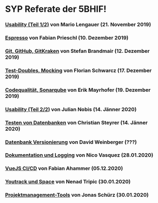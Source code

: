 ﻿# SYP Referate der 5BHIF!

### [Usability (Teil 1/2)](Lengauer_Usability) von Mario Lengauer (21. November 2019)

### [Espresso](Prieschl_Espresso) von Fabian Prieschl (10. Dezember 2019)

### [Git, GitHub, GitKraken](Brandmair_Git) von Stefan Brandmair (12. Dezember 2019)

### [Test-Doubles, Mocking](Schwarcz_TestDoubles) von Florian Schwarcz (17. Dezember 2019)

### [Codequalität, Sonarqube](Mayrhofer_Codequalitaet) von Erik Mayrhofer (19. Dezember 2019)

### [Usability (Teil 2/2)](Nobis_Usability) von Julian Nobis (14. Jänner 2020)

### [Testen von Datenbanken](Steyrer_TestenVonDatenbanken) von Christian Steyrer (14. Jänner 2020)

### [Datenbank Versionierung](Weinberger_Datenbank-Versionierung) von David Weinberger (???)

### [Dokumentation und Logging](Vasquez_Dokumentation) von Nico Vasquez (28.01.2020)


### [VueJS CI/CD](Ahammer_VueCICD) von Fabian Ahammer (05.12.2020)


### [Youtrack und Space](Tripic_Youtrack) von Nenad Tripic (30.01.2020)
### [Projektmanagement-Tools](Schürz_Projektmanagement-Tools) von Jonas Schürz (30.01.2020)
